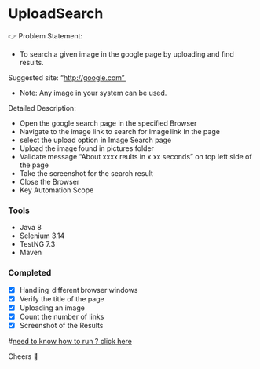 # UploadSearch

:point_right: Problem Statement:  

* To search a given image in the google page by uploading and find results.  

Suggested site:  “http://google.com”  


* Note: Any image in your system can be used.



Detailed Description:    

* Open the google search page in the specified Browser 
* Navigate to the image link to search for Image link In the page 
* select the upload option  in Image Search page
* Upload the image found in pictures folder
* Validate message “About xxxx reults in x xx seconds” on top left side of the page
* Take the screenshot for the search result 
* Close the Browser     
* Key Automation Scope

### Tools

* Java 8
* Selenium 3.14
* TestNG 7.3
* Maven

### Completed

- [x] Handling  different browser windows 
- [x] Verify the title of the page 
- [x] Uploading an image 
- [x] Count the number of links 
- [x] Screenshot of the Results 

#[need to know how to run ? click here](https://drive.google.com/file/d/110oQG_XmVRJ0KTlieaRGGti1OQPIHTor/view?usp=sharing)


Cheers :orange_heart:


